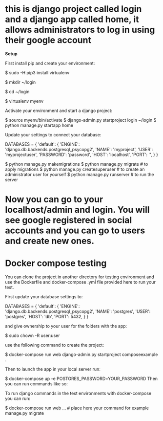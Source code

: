# this is django project called login and a django app called home, it allows administrators to log in using their google account

**Setup**

First install pip and create your environment:

$ sudo -H pip3 install virtualenv

$ mkdir ~/login

$ cd ~/login

$ virtualenv myenv

Activate your environment and start a django project:

$ source myenv/bin/activate
$ django-admin.py startproject login ~/login
$ python manage.py startapp home

Update your settings to connect your database:

DATABASES = {
    'default': {
        'ENGINE': 'django.db.backends.postgresql_psycopg2',
        'NAME': 'myproject',
        'USER': 'myprojectuser',
        'PASSWORD': 'password',
        'HOST': 'localhost',
        'PORT': '',
    }
}

$ python manage.py makemigrations
$ python manage.py migrate # to apply migrations
$ python manage.py createsuperuser # to create an administrator user for yourself
$ python manage.py runserver # to run the server

# Now you can go to your localhost/admin and login. You will see google registered in social accounts and you can go to users and create new ones.

# Docker compose testing

You can clone the project in another directory for testing environment and use the Dockerfile and  docker-compose .yml file provided here to run your test.

First update your database settings to:


DATABASES = {
    'default': {
        'ENGINE': 'django.db.backends.postgresql_psycopg2',
        'NAME': 'postgres',
        'USER': 'postgres',
        'HOST': 'db',
        'PORT': 5432,
    }
}

and give ownership to your user for the folders with the app:

$ sudo chown -R user:user

use the following command to create the project:

$ docker-compose run web django-admin.py startproject composeexample .

Then to launch the app in your local server run:

$ docker-compose up -e POSTGRES_PASSWORD=YOUR_PASSWORD
Then you can run commands like so:

To run django commands in the test environments with docker-compose you can run:

$ docker-compose run web ... # place here your command for example manage.py migrate



